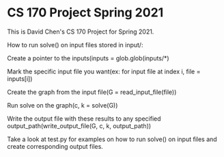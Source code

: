 # CS 170 Project Spring 2021

This is David Chen's CS 170 Project for Spring 2021.

How to run solve() on input files stored in input/:

  Create a pointer to the inputs(inputs = glob.glob(inputs/*)

  Mark the specific input file you want(ex: for input file at index i, file = inputs[i])
  
  Create the graph from the input file(G = read_input_file(file))
  
  Run solve on the graph(c, k = solve(G))
  
  Write the output file with these results to any specified output_path(write_output_file(G, c, k, output_path))


Take a look at test.py for examples on how to run solve() on input files and create corresponding output files.
